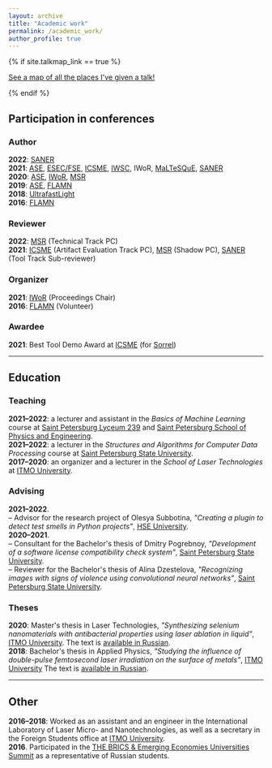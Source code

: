 ```yaml
---
layout: archive
title: "Academic work"
permalink: /academic_work/
author_profile: true
---
```


{% if site.talkmap_link == true %}

<p style="text-decoration:underline;"><a href="/talkmap.html">See a map of all the places I've given a talk!</a></p>

{% endif %}

<h2>Participation in conferences</h2>

<h3>Author</h3>

<b>2022</b>: <a href="https://saner2022.uom.gr/">SANER</a><br>
<b>2021</b>: <a href="https://conf.researchr.org/home/ase-2021">ASE</a>, <a href="https://2021.esec-fse.org/">ESEC/FSE</a>, <a href="https://icsme2021.github.io/">ICSME</a>, <a href="https://iwsc2021.github.io/index.html">IWSC</a>, <a herf="https://iwor.github.io/iwor2021/">IWoR</a>, <a href="https://maltesque2021.github.io/submission.html">MaLTeSQuE</a>, <a href="https://saner2021.shidler.hawaii.edu/">SANER</a><br>
<b>2020</b>: <a href="https://conf.researchr.org/home/ase-2020">ASE</a>, <a href="https://conf.researchr.org/track/icse-2020/icse-2020-Workshops">IWoR</a>, <a href="https://2020.msrconf.org/">MSR</a><br>
<b>2019</b>: <a href="https://2019.ase-conferences.org/">ASE</a>, <a href="https://flamn.ifmo.ru/">FLAMN</a><br>
<b>2018</b>: <a href="https://ultrafastlight.lebedev.ru/">UltrafastLight</a><br>
<b>2016</b>: <a href="http://lpc.ifmo.ru/flamn16/">FLAMN</a>

<h3>Reviewer</h3>

<b>2022</b>: <a href="https://conf.researchr.org/track/msr-2022/msr-2022-technical-papers">MSR</a> (Technical Track PC)<br>
<b>2021</b>: <a href="https://icsme2021.github.io/cfp/AEandROSETrack.html">ICSME</a> (Artifact Evaluation Track PC), <a href="https://2021.msrconf.org/track/msr-2021-shadow-pc?">MSR</a> (Shadow PC), <a href="https://saner2021.shidler.hawaii.edu/tooltrack">SANER</a> (Tool Track Sub-reviewer)

<h3>Organizer</h3>

<b>2021</b>: <a href="https://iwor.github.io/iwor2021/index.html">IWoR</a> (Proceedings Chair)<br>
<b>2016</b>: <a href="http://lpc.ifmo.ru/flamn16/">FLAMN</a> (Volunteer)

<h3>Awardee</h3>
<b>2021</b>: Best Tool Demo Award at <a href="https://icsme2021.github.io/">ICSME</a> (for <a href="https://areyde.com/tool/sorrel">Sorrel</a>)<br>

<hr color="#888888" size="4" noshade>

<h2>Education</h2>

<h3>Teaching</h3>

<b>2021–2022</b>: a lecturer and assistant in the <i>Basics of Machine Learning</i> course at <a href="https://239.ru/">Saint Petersburg Lyceum 239</a> and <a href="http://www.school.ioffe.ru/">Saint Petersburg School of Physics and Engineering</a>.<br>
<b>2021–2022</b>: a lecturer in the <i>Structures and Algorithms for Computer Data Processing</i> course at <a href="https://english.spbu.ru/">Saint Petersburg State University</a>.<br>
<b>2017–2020</b>: an organizer and a lecturer in the <i>School of Laser Technologies</i> at <a href="https://en.itmo.ru/">ITMO University</a>.

<h3>Advising</h3>

<b>2021–2022</b>.<br>
– Advisor for the research project of Olesya Subbotina, <i>"Creating a plugin to detect test smells in Python projects"</i>, <a href="https://www.hse.ru/en/">HSE University</a>.<br>
<b>2020–2021</b>.<br>
– Consultant for the Bachelor's thesis of Dmitry Pogrebnoy, <i>"Development of a software license compatibility check system"</i>, <a href="https://english.spbu.ru/">Saint Petersburg State University</a>.<br>
– Reviewer for the Bachelor's thesis of Alina Dzestelova, <i>"Recognizing images with signs of violence using convolutional neural networks"</i>, <a href="https://english.spbu.ru/">Saint Petersburg State University</a>.<br>

<h3>Theses</h3>

<b>2020</b>: Master's thesis in Laser Technologies, <i>"Synthesizing selenium nanomaterials with antibacterial properties using laser ablation in liquid"</i>, <a href="https://en.itmo.ru/">ITMO University</a>. The text is <a href="https://areyde.com/files/master.pdf">available in Russian</a>.<br>
<b>2018</b>: Bachelor's thesis in Applied Physics, <i>"Studying the influence of double-pulse femtosecond laser irradiation on the surface of metals"</i>, <a href="https://en.itmo.ru/">ITMO University</a> The text is <a href="https://areyde.com/files/bachelor.pdf">available in Russian</a>.

<hr color="#888888" size="4" noshade>

<h2>Other</h2>

<b>2016–2018</b>: Worked as an assistant and an engineer in the International Laboratory of Laser Micro- and Nanotechnologies, as well as a secretary in the Foreign Students office at <a href="https://en.itmo.ru/">ITMO University</a>.<br>
<b>2016</b>. Participated in the <a href="https://www.timeshighereducation.com/world-university-rankings/brics-emerging-economies-universities-summit-take-place-johannesburg">THE BRICS & Emerging Economies Universities Summit</a> as a representative of Russian students.